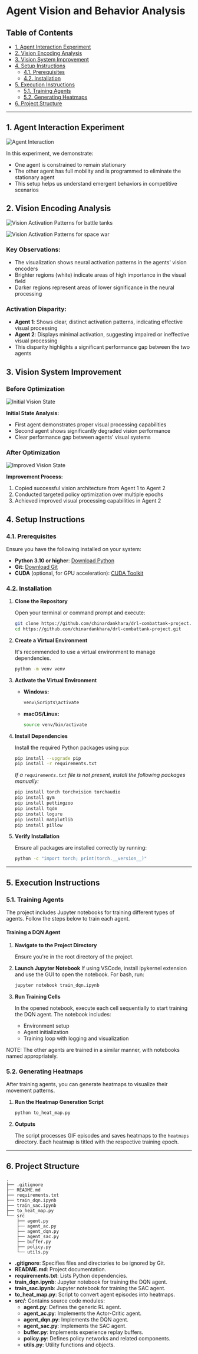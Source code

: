 # Agent Vision and Behavior Analysis

## Table of Contents
- [1. Agent Interaction Experiment](#1-agent-interaction-experiment)
- [2. Vision Encoding Analysis](#2-vision-encoding-analysis)
- [3. Vision System Improvement](#3-vision-system-improvement)
- [4. Setup Instructions](#4-setup-instructions)
  - [4.1. Prerequisites](#41-prerequisites)
  - [4.2. Installation](#42-installation)
- [5. Execution Instructions](#5-execution-instructions)
  - [5.1. Training Agents](#51-training-agents)
  - [5.2. Generating Heatmaps](#52-generating-heatmaps)
- [6. Project Structure](#6-project-structure)

---

## 1. Agent Interaction Experiment
![Agent Interaction](holding_one_agent_still.gif)

In this experiment, we demonstrate:
- One agent is constrained to remain stationary
- The other agent has full mobility and is programmed to eliminate the stationary agent
- This setup helps us understand emergent behaviors in competitive scenarios

## 2. Vision Encoding Analysis
![Vision Activation Patterns for battle tanks](tanks_vision_activations.gif)

![Vision Activation Patterns for space war](space_vision_activations.gif)

### Key Observations:
- The visualization shows neural activation patterns in the agents' vision encoders
- Brighter regions (white) indicate areas of high importance in the visual field
- Darker regions represent areas of lower significance in the neural processing

### Activation Disparity:
- **Agent 1**: Shows clear, distinct activation patterns, indicating effective visual processing
- **Agent 2**: Displays minimal activation, suggesting impaired or ineffective visual processing
- This disparity highlights a significant performance gap between the two agents

## 3. Vision System Improvement

### Before Optimization
![Initial Vision State](before_vision_improvement.gif)

**Initial State Analysis:**
- First agent demonstrates proper visual processing capabilities
- Second agent shows significantly degraded vision performance
- Clear performance gap between agents' visual systems

### After Optimization
![Improved Vision State](after_vision_improvement.gif)

**Improvement Process:**
1. Copied successful vision architecture from Agent 1 to Agent 2
2. Conducted targeted policy optimization over multiple epochs
3. Achieved improved visual processing capabilities in Agent 2

## 4. Setup Instructions

### 4.1. Prerequisites

Ensure you have the following installed on your system:

- **Python 3.10 or higher**: [Download Python](https://www.python.org/downloads/)
- **Git**: [Download Git](https://git-scm.com/downloads)
- **CUDA** (optional, for GPU acceleration): [CUDA Toolkit](https://developer.nvidia.com/cuda-downloads)

### 4.2. Installation

1. **Clone the Repository**

   Open your terminal or command prompt and execute:
   ```bash
   git clone https://github.com/chinardankhara/drl-combattank-project.git
   cd https://github.com/chinardankhara/drl-combattank-project.git
   ```

2. **Create a Virtual Environment**

   It's recommended to use a virtual environment to manage dependencies.
   ```bash
   python -m venv venv   
   ```

3. **Activate the Virtual Environment**

   - **Windows:**
     ```bash
     venv\Scripts\activate    
      ```

   - **macOS/Linux:**
     ```bash
     source venv/bin/activate    
      ```

4. **Install Dependencies**

   Install the required Python packages using `pip`:
   ```bash
   pip install --upgrade pip
   pip install -r requirements.txt   
   ```

   *If a `requirements.txt` file is not present, install the following packages manually:*
   ```bash
   pip install torch torchvision torchaudio
   pip install gym
   pip install pettingzoo
   pip install tqdm
   pip install loguru
   pip install matplotlib
   pip install pillow   
   ```

5. **Verify Installation**

   Ensure all packages are installed correctly by running:
   ```bash
   python -c "import torch; print(torch.__version__)"   
   ```

---

## 5. Execution Instructions

### 5.1. Training Agents

The project includes Jupyter notebooks for training different types of agents. Follow the steps below to train each agent.

#### Training a DQN Agent

1. **Navigate to the Project Directory**

   Ensure you're in the root directory of the project.

2. **Launch Jupyter Notebook**
    If using VSCode, install ipykernel extension and use the GUI to open the notebook. For bash, run:
   ```bash
   jupyter notebook train_dqn.ipynb   
   ```

3. **Run Training Cells**

   In the opened notebook, execute each cell sequentially to start training the DQN agent. The notebook includes:
   - Environment setup
   - Agent initialization
   - Training loop with logging and visualization

NOTE: The other agents are trained in a similar manner, with notebooks named appropriately.

### 5.2. Generating Heatmaps

After training agents, you can generate heatmaps to visualize their movement patterns.

1. **Run the Heatmap Generation Script**
   ```bash
   python to_heat_map.py   
   ```

2. **Outputs**

   The script processes GIF episodes and saves heatmaps to the `heatmaps` directory. Each heatmap is titled with the respective training epoch.

---

## 6. Project Structure

```plaintext
.
├── .gitignore
├── README.md
├── requirements.txt
├── train_dqn.ipynb
├── train_sac.ipynb
├── to_heat_map.py
└── src
    ├── agent.py
    ├── agent_ac.py
    ├── agent_dqn.py
    ├── agent_sac.py
    ├── buffer.py
    ├── policy.py
    └── utils.py
```

- **.gitignore**: Specifies files and directories to be ignored by Git.
- **README.md**: Project documentation.
- **requirements.txt**: Lists Python dependencies.
- **train_dqn.ipynb**: Jupyter notebook for training the DQN agent.
- **train_sac.ipynb**: Jupyter notebook for training the SAC agent.
- **to_heat_map.py**: Script to convert agent episodes into heatmaps.
- **src/**: Contains source code modules:
  - **agent.py**: Defines the generic RL agent.
  - **agent_ac.py**: Implements the Actor-Critic agent.
  - **agent_dqn.py**: Implements the DQN agent.
  - **agent_sac.py**: Implements the SAC agent.
  - **buffer.py**: Implements experience replay buffers.
  - **policy.py**: Defines policy networks and related components.
  - **utils.py**: Utility functions and objects.

